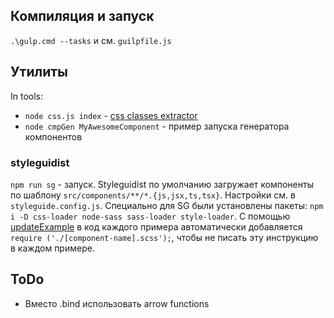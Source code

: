 ## Компиляция и запуск

`.\gulp.cmd --tasks` и см. `guilpfile.js`

## Утилиты

In tools:

- `node css.js index` - [css classes extractor](https://github.com/maestrow/css-classes-extractor)
- `node cmpGen MyAwesomeComponent` - пример запуска генератора компонентов

### styleguidist

`npm run sg` - запуск. 
Styleguidist по умолчанию загружает компоненты по шаблону `src/components/**/*.{js,jsx,ts,tsx}`.
Настройки см. в `styleguide.config.js`.
Специально для SG были установлены пакеты: `npm i -D css-loader node-sass sass-loader style-loader`.
С помощью [updateExample](https://react-styleguidist.js.org/docs/configuration#updateexample) в код каждого примера автоматически добавляется `require ('./[component-name].scss');`, чтобы не писать эту инструкцию в каждом примере.

## ToDo

- Вместо .bind использовать arrow functions